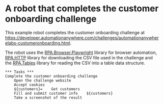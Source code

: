 # A robot that completes the customer onboarding challenge

This example robot completes the customer onboarding challenge at https://developer.automationanywhere.com/challenges/automationanywherelabs-customeronboarding.html.

The robot uses the [RPA.Browser.Playwright](https://robocorp.com/docs/libraries/rpa-framework/rpa-browser-playwright) library for browser automation, [RPA.HTTP](https://robocorp.com/docs/libraries/rpa-framework/rpa-http) library for downloading the CSV file used in the challenge and the [RPA.Tables](https://robocorp.com/docs/libraries/rpa-framework/rpa-tables) library for reading the CSV into a table data structure.

```robot
*** Tasks ***
Complete the customer onboarding challenge
    Open the challenge website
    Accept cookies
    ${customers}=    Get customers
    Fill and submit customer info    ${customers}
    Take a screenshot of the result
```

